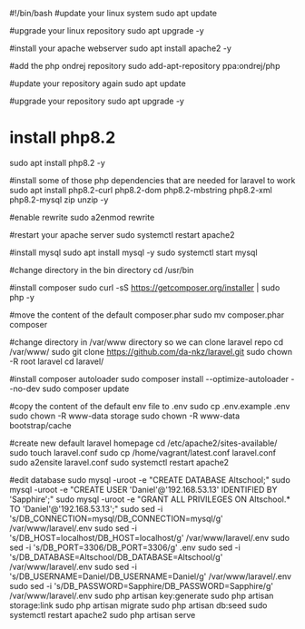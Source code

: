 #!/bin/bash
#update your linux system
sudo apt update

#upgrade your linux repository
sudo apt upgrade -y

#install your apache webserver
sudo apt install apache2 -y

#add the php ondrej repository
sudo add-apt-repository ppa:ondrej/php

#update your repository again
sudo apt update

#upgrade your repository
sudo apt upgrade -y

# install php8.2

sudo apt install php8.2 -y

#install some of those php dependencies that are needed for laravel to work
sudo apt install php8.2-curl php8.2-dom php8.2-mbstring php8.2-xml php8.2-mysql zip unzip -y

#enable rewrite
sudo a2enmod rewrite

#restart your apache server
sudo systemctl restart apache2

#install mysql
sudo apt install mysql -y
sudo systemctl start mysql

#change directory in the bin directory
cd /usr/bin

#install composer
sudo curl -sS https://getcomposer.org/installer | sudo php -y

#move the content of the default composer.phar
sudo mv composer.phar composer

#change directory in /var/www directory so we can clone laravel repo
cd /var/www/
sudo git clone https://github.com/da-nkz/laravel.git
sudo chown -R root laravel
cd laravel/

#install composer autoloader
sudo composer install --optimize-autoloader --no-dev
sudo composer update

#copy the content of the default env file to .env
sudo cp .env.example .env
sudo chown -R www-data storage
sudo chown -R www-data bootstrap/cache

#create new default laravel homepage
cd /etc/apache2/sites-available/
sudo touch laravel.conf
sudo cp /home/vagrant/latest.conf laravel.conf
sudo a2ensite laravel.conf
sudo systemctl restart apache2

#edit database
sudo mysql -uroot -e "CREATE DATABASE Altschool;"
sudo mysql -uroot -e "CREATE USER 'Daniel'@'192.168.53.13' IDENTIFIED BY 'Sapphire';"
sudo mysql -uroot -e "GRANT ALL PRIVILEGES ON Altschool.\* TO 'Daniel'@'192.168.53.13';"
sudo sed -i 's/DB_CONNECTION=mysql/DB_CONNECTION=mysql/g' /var/www/laravel/.env
sudo sed -i 's/DB_HOST=localhost/DB_HOST=localhost/g' /var/www/laravel/.env
sudo sed -i 's/DB_PORT=3306/DB_PORT=3306/g' .env
sudo sed -i 's/DB_DATABASE=Altschool/DB_DATABASE=Altschool/g' /var/www/laravel/.env
sudo sed -i 's/DB_USERNAME=Daniel/DB_USERNAME=Daniel/g' /var/www/laravel/.env
sudo sed -i 's/DB_PASSWORD=Sapphire/DB_PASSWORD=Sapphire/g' /var/www/laravel/.env
sudo php artisan key:generate
sudo php artisan storage:link
sudo php artisan migrate
sudo php artisan db:seed
sudo systemctl restart apache2
sudo php artisan serve

